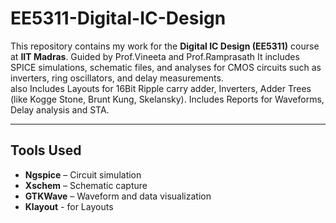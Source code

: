 # EE5311-Digital-IC-Design


This repository contains my work for the **Digital IC Design (EE5311)** course at **IIT Madras**.  Guided by Prof.Vineeta and Prof.Ramprasath
It includes SPICE simulations, schematic files, and analyses for CMOS circuits such as inverters, ring oscillators, and delay measurements.  
also Includes Layouts for 16Bit Ripple carry adder, Inverters, Adder Trees (like Kogge Stone, Brunt Kung, Skelansky).
Includes Reports for Waveforms, Delay analysis and STA.

---

## Tools Used  
- **Ngspice** – Circuit simulation  
- **Xschem** – Schematic capture  
- **GTKWave** – Waveform and data visualization
- **Klayout** - for Layouts

  
